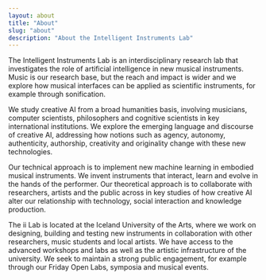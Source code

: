 ```yaml
---
layout: about
title: "About"
slug: "about"
description: "About the Intelligent Instruments Lab"
---
```


<script>
  import CaptionedImageRow from "../components/Images/CaptionedImageRow.svelte"
  import CaptionedImageGrid from "../components/Images/CaptionedImageGrid.svelte"

  let row1_srcs = [
    "./stock/sophie-textile-5393.jpg",
    "./stock/organolib-6366.jpg",
    "./stock/raflost.jpeg"
  ]
  let row2_srcs = [
    "./stock/science_fair1.jpg",
    "./stock/science_fair2.jpg",
    "./stock/science_fair3.jpg"
  ]
  let row3_srcs = [
    "./stock/sean-5724.jpg",
    "./stock/sean-5732.jpg",
    "./stock/sigga_intern.jpeg"
  ]
  let rows = [
    "./stock/sophie-textile-5393.jpg",
    "./stock/organolib-6366.jpg",
    "./stock/raflost.jpeg",
    "./stock/science_fair1.jpg",
    "./stock/science_fair2.jpg",
    "./stock/science_fair3.jpg",
    "./stock/sean-5724.jpg",
    "./stock/sean-5732.jpg",
    "./stock/sigga_intern.jpeg"
  ]
  let alts = [
    "Alt","Alt","Alt","Alt","Alt","Alt","Alt","Alt","Alt"
  ]
  let captions = ['','','','','','','','','']
</script>

The Intelligent Instruments Lab is an interdisciplinary research lab that investigates the role of artificial intelligence in new musical instruments. Music is our research base, but the reach and impact is wider and we explore how musical interfaces can be applied as scientific instruments, for example through sonification.

<CaptionedImageRow srcs={row1_srcs} alts={alts} captions={captions}/>

We study creative AI from a broad humanities basis, involving musicians, computer scientists, philosophers and cognitive scientists in key international institutions. We explore the emerging language and discourse of creative AI, addressing how notions such as agency, autonomy, authenticity, authorship, creativity and originality change with these new technologies.

<CaptionedImageRow srcs={row2_srcs} alts={alts} captions={captions}/>

Our technical approach is to implement new machine learning in embodied musical instruments. We invent instruments that interact, learn and evolve in the hands of the performer. Our theoretical approach is to collaborate with researchers, artists and the public across in key studies of how creative AI alter our relationship with technology, social interaction and knowledge production.  

<CaptionedImageRow srcs={row3_srcs} alts={alts} captions={captions}/>

The ii Lab is located at the Iceland University of the Arts, where we work on designing, building and testing new instruments in collaboration with other researchers, music students and local artists. We have access to the advanced workshops and labs as well as the artistic infrastructure of the university. We seek to maintain a strong public engagement, for example through our Friday Open Labs, symposia and musical events.

<!-- <CaptionedImageGrid srcs={rows} alts={alts} captions={captions}/> -->